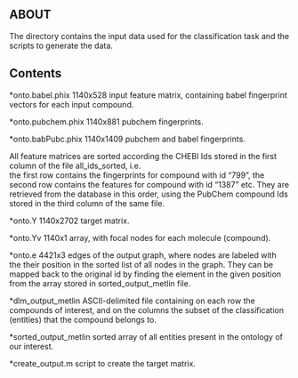 **ABOUT**
-------------
The directory contains the input data used for the classification task and the scripts to generate the data. 

**Contents**
----------------

*onto.babel.phix
    1140x528  input feature matrix, containing babel fingerprint vectors for each input compound.
    
*onto.pubchem.phix
    1140x881  pubchem fingerprints.
    
*onto.babPubc.phix 
    1140x1409 pubchem and babel fingerprints.
    
All feature matrices are sorted according the CHEBI Ids stored in the first column of the file all_ids_sorted, i.e.  
the first row contains the fingerprints for compound with id “799”, the second row contains the features for 
compound with id “1387” etc. They are retrieved from the database in this order, using the PubChem compound Ids 
stored in the third column of the same file.

*onto.Y
    1140x2702 target matrix.

*onto.Yv
    1140x1 array, with focal nodes for each molecule (compound).
    
*onto.e
    4421x3 edges of the output graph, where nodes are labeled with the their position in the sorted list of all 
    nodes in the graph. They can be mapped back to the original id by finding the element in the given position 
    from the array stored in sorted_output_metlin file.

*dlm_output_metlin 
    ASCII-delimited file containing on each row the compounds of interest, and on the columns the subset of 
    the classification (entities) that the compound belongs to.
    
*sorted_output_metlin
    sorted array of all entities present in the ontology of our interest. 

*create_output.m
    script to create the target matrix.

    
